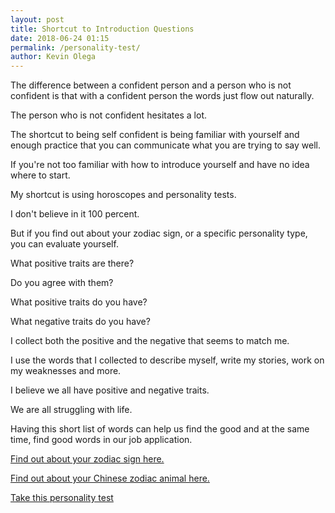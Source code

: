 ```yaml
--- 
layout: post 
title: Shortcut to Introduction Questions
date: 2018-06-24 01:15
permalink: /personality-test/ 
author: Kevin Olega 
--- 
```



The difference between a confident person and a person who is not confident is that with a confident person the words just flow out naturally.

The person who is not confident hesitates a lot.

The shortcut to being self confident is being familiar with yourself and enough practice that you can communicate what you are trying to say well.

If you're not too familiar with how to introduce yourself and have no idea where to start.

My shortcut is using horoscopes and personality tests.

I don't believe in it 100 percent.

But if you find out about your zodiac sign, or a specific personality type, you can evaluate yourself.

What positive traits are there?

Do you agree with them?

What positive traits do you have?

What negative traits do you have?

I collect both the positive and the negative that seems to match me.

I use the words that I collected to describe myself, write my stories, work on my weaknesses and more.

I believe we all have positive and negative traits.

We are all struggling with life.

Having this short list of words can help us find the good and at the same time, find good words in our job application.

[Find out about your zodiac sign here.](https://www.horoscope.com/us/index.aspx)


[Find out about your Chinese zodiac animal here.](https://www.astrology.com/us/horoscope/index-chinese.aspx)

[Take this personality test](https://www.16personalities.com/free-personality-test)
